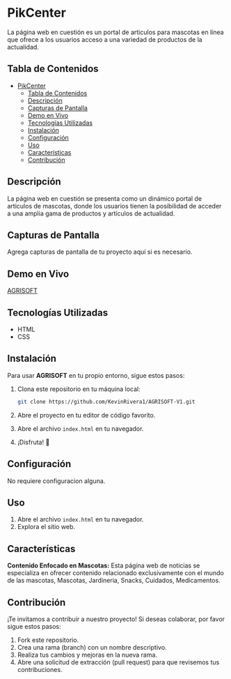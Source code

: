 # PikCenter

La página web en cuestión es un portal de articulos para mascotas en línea que ofrece a los usuarios acceso a una variedad de productos de la actualidad.

## Tabla de Contenidos

- [PikCenter](#pikcenter)
  - [Tabla de Contenidos](#tabla-de-contenidos)
  - [Descripción](#descripción)
  - [Capturas de Pantalla](#capturas-de-pantalla)
  - [Demo en Vivo](#demo-en-vivo)
  - [Tecnologías Utilizadas](#tecnologías-utilizadas)
  - [Instalación](#instalación)
  - [Configuración](#configuración)
  - [Uso](#uso)
  - [Características](#características)
  - [Contribución](#contribución)

## Descripción

La página web en cuestión se presenta como un dinámico portal de articulos de mascotas, donde los usuarios tienen la posibilidad de acceder a una amplia gama de productos y artículos de actualidad.

## Capturas de Pantalla

Agrega capturas de pantalla de tu proyecto aquí si es necesario.

## Demo en Vivo

[AGRISOFT](https://kevinrivera1.github.io/AGRISOFT-V1/)

## Tecnologías Utilizadas

- HTML
- CSS

## Instalación

Para usar **AGRISOFT** en tu propio entorno, sigue estos pasos:

1. Clona este repositorio en tu máquina local:

   ```bash
   git clone https://github.com/KevinRivera1/AGRISOFT-V1.git
    ```

2. Abre el proyecto en tu editor de código favorito.
3. Abre el archivo `index.html` en tu navegador.
4. ¡Disfruta! 🎉

## Configuración

No requiere configuracion alguna.

## Uso

1. Abre el archivo `index.html` en tu navegador.
2. Explora el sitio web.

## Características

**Contenido Enfocado en Mascotas:** Esta página web de noticias se especializa en ofrecer contenido relacionado exclusivamente con el mundo de las mascotas, Mascotas, Jardineria, Snacks, Cuidados, Medicamentos.

## Contribución

¡Te invitamos a contribuir a nuestro proyecto! Si deseas colaborar, por favor sigue estos pasos:

1. Fork este repositorio.
2. Crea una rama (branch) con un nombre descriptivo.
3. Realiza tus cambios y mejoras en la nueva rama.
4. Abre una solicitud de extracción (pull request) para que revisemos tus contribuciones.
